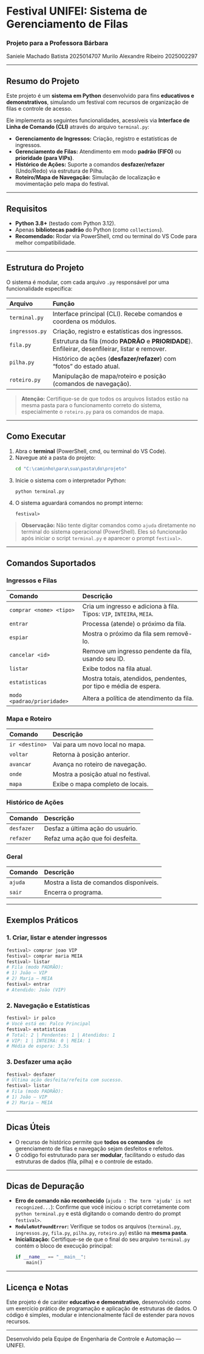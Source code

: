 # Festival UNIFEI: Sistema de Gerenciamento de Filas

### Projeto para a Professora Bárbara
Saniele Machado Batista 2025014707
Murilo Alexandre Ribeiro 2025002297

---

## Resumo do Projeto
Este projeto é um **sistema em Python** desenvolvido para fins **educativos e demonstrativos**, simulando um festival com recursos de organização de filas e controle de acesso.

Ele implementa as seguintes funcionalidades, acessíveis via **Interface de Linha de Comando (CLI)** através do arquivo `terminal.py`:

* **Gerenciamento de Ingressos:** Criação, registro e estatísticas de ingressos.
* **Gerenciamento de Filas:** Atendimento em modo **padrão (FIFO)** ou **prioridade (para VIPs)**.
* **Histórico de Ações:** Suporte a comandos **desfazer/refazer** (Undo/Redo) via estrutura de Pilha.
* **Roteiro/Mapa de Navegação:** Simulação de localização e movimentação pelo mapa do festival.

---

## Requisitos
* **Python 3.8+** (testado com Python 3.12).
* Apenas **bibliotecas padrão** do Python (como `collections`).
* **Recomendado:** Rodar via PowerShell, cmd ou terminal do VS Code para melhor compatibilidade.

---

## Estrutura do Projeto
O sistema é modular, com cada arquivo `.py` responsável por uma funcionalidade específica:

| Arquivo | Função |
| :--- | :--- |
| `terminal.py` | Interface principal (CLI). Recebe comandos e coordena os módulos. |
| `ingressos.py` | Criação, registro e estatísticas dos ingressos. |
| `fila.py` | Estrutura da fila (modo **PADRÃO** e **PRIORIDADE**). Enfileirar, desenfileirar, listar e remover. |
| `pilha.py` | Histórico de ações (**desfazer/refazer**) com “fotos” do estado atual. |
| `roteiro.py` | Manipulação de mapa/roteiro e posição (comandos de navegação). |

> **Atenção:** Certifique-se de que todos os arquivos listados estão na mesma pasta para o funcionamento correto do sistema, especialmente o `roteiro.py` para os comandos de mapa.

---

## Como Executar

1.  Abra o **terminal** (PowerShell, cmd, ou terminal do VS Code).
2.  Navegue até a pasta do projeto:
    ```bash
    cd "C:\caminho\para\sua\pasta\do\projeto"
    ```
3.  Inicie o sistema com o interpretador Python:
    ```bash
    python terminal.py
    ```
4.  O sistema aguardará comandos no prompt interno:
    ```
    festival>
    ```

> **Observação:** Não tente digitar comandos como `ajuda` diretamente no terminal do sistema operacional (PowerShell). Eles só funcionarão após iniciar o script `terminal.py` e aparecer o prompt `festival>`.

---

## Comandos Suportados

### Ingressos e Filas

| Comando | Descrição |
| :--- | :--- |
| `comprar <nome> <tipo>` | Cria um ingresso e adiciona à fila. Tipos: `VIP`, `INTEIRA`, `MEIA`. |
| `entrar` | Processa (atende) o próximo da fila. |
| `espiar` | Mostra o próximo da fila sem removê-lo. |
| `cancelar <id>` | Remove um ingresso pendente da fila, usando seu ID. |
| `listar` | Exibe todos na fila atual. |
| `estatisticas` | Mostra totais, atendidos, pendentes, por tipo e média de espera. |
| `modo <padrao/prioridade>` | Altera a política de atendimento da fila. |

### Mapa e Roteiro

| Comando | Descrição |
| :--- | :--- |
| `ir <destino>` | Vai para um novo local no mapa. |
| `voltar` | Retorna à posição anterior. |
| `avancar` | Avança no roteiro de navegação. |
| `onde` | Mostra a posição atual no festival. |
| `mapa` | Exibe o mapa completo de locais. |

### Histórico de Ações

| Comando | Descrição |
| :--- | :--- |
| `desfazer` | Desfaz a última ação do usuário. |
| `refazer` | Refaz uma ação que foi desfeita. |

### Geral

| Comando | Descrição |
| :--- | :--- |
| `ajuda` | Mostra a lista de comandos disponíveis. |
| `sair` | Encerra o programa. |

---

## Exemplos Práticos

### 1. Criar, listar e atender ingressos

```bash
festival> comprar joao VIP
festival> comprar maria MEIA
festival> listar
# Fila (modo PADRÃO):
# 1) João — VIP
# 2) Maria — MEIA
festival> entrar
# Atendido: João (VIP)
````

### 2\. Navegação e Estatísticas

```bash
festival> ir palco
# Você está em: Palco Principal
festival> estatisticas
# Total: 2 | Pendentes: 1 | Atendidos: 1
# VIP: 1 | INTEIRA: 0 | MEIA: 1
# Média de espera: 3.5s
```

### 3\. Desfazer uma ação

```bash
festival> desfazer
# Última ação desfeita/refeita com sucesso.
festival> listar
# Fila (modo PADRÃO):
# 1) João — VIP
# 2) Maria — MEIA
```

-----

## Dicas Úteis

  * O recurso de histórico permite que **todos os comandos** de gerenciamento de filas e navegação sejam desfeitos e refeitos.
  * O código foi estruturado para ser **modular**, facilitando o estudo das estruturas de dados (fila, pilha) e o controle de estado.

-----

## Dicas de Depuração

  * **Erro de comando não reconhecido** (`ajuda : The term 'ajuda' is not recognized...`): Confirme que você iniciou o script corretamente com `python terminal.py` e está digitando o comando dentro do prompt `festival>`.
  * **`ModuleNotFoundError`:** Verifique se todos os arquivos (`terminal.py`, `ingressos.py`, `fila.py`, `pilha.py`, `roteiro.py`) estão na **mesma pasta**.
  * **Inicialização:** Certifique-se de que o final do seu arquivo `terminal.py` contém o bloco de execução principal:
    ```python
    if __name__ == "__main__":
        main()
    ```

-----

## Licença e Notas

Este projeto é de caráter **educativo e demonstrativo**, desenvolvido como um exercício prático de programação e aplicação de estruturas de dados. O código é simples, modular e intencionalmente fácil de estender para novos recursos.

-----

Desenvolvido pela Equipe de Engenharia de Controle e Automação — UNIFEI.

```
